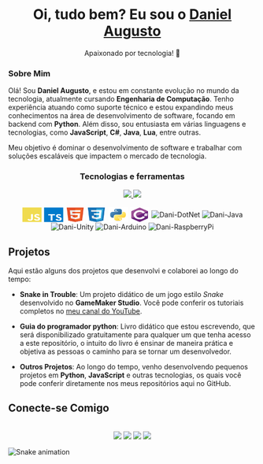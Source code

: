 <h1 align="center">
    Oi, tudo bem? Eu sou o 
    <a href="https://www.linkedin.com/in/danielmilanez/">Daniel Augusto</a>
</h1>

<p align="center">
    Apaixonado por tecnologia! 🚀
</p>

### Sobre Mim

Olá! Sou **Daniel Augusto**, e estou em constante evolução no mundo da tecnologia, atualmente cursando **Engenharia de Computação**. Tenho experiência atuando como suporte técnico e estou expandindo meus conhecimentos na área de desenvolvimento de software, focando em backend com **Python**. Além disso, sou entusiasta em várias linguagens e tecnologias, como **JavaScript**, **C#**, **Java**, **Lua**, entre outras.

Meu objetivo é dominar o desenvolvimento de software e trabalhar com soluções escaláveis que impactem o mercado de tecnologia.

<div align="center">
    <h3>Tecnologias e ferramentas</h3>
    <a href="https://beacons.ai/danielmilanez">
        <img height="180em" src="https://github-readme-stats.vercel.app/api?username=danielmilanez&show_icons=true&theme=merko"/>
        <img height="180em" src="https://github-readme-stats.vercel.app/api/top-langs/?username=danielmilanez&layout=compact&theme=merko"/>
    </a>
</div>

<div style="display: inline_block" align="center"><br>
    <img align="center" alt="Dani-Js" height="30" width="40" src="https://raw.githubusercontent.com/devicons/devicon/master/icons/javascript/javascript-plain.svg">
    <img align="center" alt="Dani-Ts" height="30" width="40" src="https://raw.githubusercontent.com/devicons/devicon/master/icons/typescript/typescript-plain.svg">
    <img align="center" alt="Dani-HTML" height="30" width="40" src="https://raw.githubusercontent.com/devicons/devicon/master/icons/html5/html5-original.svg">
    <img align="center" alt="Dani-CSS" height="30" width="40" src="https://raw.githubusercontent.com/devicons/devicon/master/icons/css3/css3-original.svg">
    <img align="center" alt="Dani-Python" height="30" width="40" src="https://raw.githubusercontent.com/devicons/devicon/master/icons/python/python-original.svg">
    <img align="center" alt="Dani-Csharp" height="30" width="40" src="https://raw.githubusercontent.com/devicons/devicon/master/icons/csharp/csharp-original.svg">
    <img align="center" alt="Dani-DotNet" height="30" width="40" src="https://cdn.jsdelivr.net/gh/devicons/devicon/icons/dot-net/dot-net-original.svg">   
    <img align="center" alt="Dani-Java" height="30" width="40" src="https://cdn.jsdelivr.net/gh/devicons/devicon/icons/java/java-original.svg">
    <img align="center" alt="Dani-Unity" height="30" width="40" src="https://cdn.jsdelivr.net/gh/devicons/devicon/icons/unity/unity-original.svg" />      
    <img align="center" alt="Dani-Arduino" height="30" width="40" src="https://cdn.jsdelivr.net/gh/devicons/devicon/icons/arduino/arduino-original-wordmark.svg">
    <img align="center" alt="Dani-RaspberryPi" height="30" width="40" src="https://cdn.jsdelivr.net/gh/devicons/devicon/icons/raspberrypi/raspberrypi-original.svg" />        
</div>

## Projetos

Aqui estão alguns dos projetos que desenvolvi e colaborei ao longo do tempo:

- **Snake in Trouble**: Um projeto didático de um jogo estilo *Snake* desenvolvido no **GameMaker Studio**. Você pode conferir os tutoriais completos no [meu canal do YouTube](https://www.youtube.com/@mitchzito).

- **Guia do programador python**: Livro didático que estou escrevendo, que será disponibilizado gratuitamente para qualquer um que tenha acesso a este repositório, o intuito do livro é ensinar de maneira prática e objetiva as pessoas o caminho para se tornar um desenvolvedor.
  
- **Outros Projetos**: Ao longo do tempo, venho desenvolvendo pequenos projetos em **Python**, **JavaScript** e outras tecnologias, os quais você pode conferir diretamente nos meus repositórios aqui no GitHub.

## Conecte-se Comigo

<div align="center"><br>
    <a href="mailto:daniel.augusto.milanez@gmail.com"><img src="https://img.shields.io/badge/Email-D14836?style=for-the-badge&logo=gmail&logoColor=white"></a>
    <a href="https://www.linkedin.com/in/danielmilanez/"><img src="https://img.shields.io/badge/LinkedIn-0077B5?style=for-the-badge&logo=linkedin&logoColor=white"></a>
    <a href="https://instagram.com/_mitchzito?igshid=ZDc4ODBmNjlmNQ=="><img src="https://img.shields.io/badge/Instagram-E4405F?style=for-the-badge&logo=instagram&logoColor=white"></a>
    <a href="https://www.youtube.com/@mitchzito"><img src="https://img.shields.io/badge/YouTube-FF0000?style=for-the-badge&logo=youtube&logoColor=white"></a>
</div>

![Snake animation](https://github.com/danielbped/danielbped/blob/output/github-contribution-grid-snake.svg)
